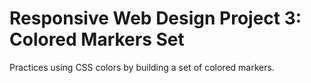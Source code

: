 # Responsive Web Design Project 3: Colored Markers Set
Practices using CSS colors by building a set of colored markers.
